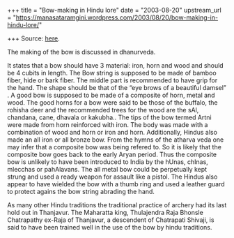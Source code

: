 +++
title = "Bow-making in Hindu lore"
date = "2003-08-20"
upstream_url = "https://manasataramgini.wordpress.com/2003/08/20/bow-making-in-hindu-lore/"

+++
Source: [here](https://manasataramgini.wordpress.com/2003/08/20/bow-making-in-hindu-lore/).

The making of the bow is discussed in dhanurveda.  
  
It states that a bow should have 3 material: iron, horn and wood and should be 4 cubits in length. The Bow string is supposed to be made of bamboo fiber, hide or bark fiber. The middle part is recommended to have grip for the hand. The shape should be that of the “eye brows of a beautiful damsel” . A good bow is supposed to be made of a composite of horn, metal and wood. The good horns for a bow were said to be those of the buffalo, the rohisha deer and the recommended trees for the wood are the sAl, chandana, cane, dhavala or kakubha.. The tips of the bow termed Artni were made from horn reinforced with iron. The body was made with a combination of wood and horn or iron and horn. Additionally, Hindus also made an all iron or all bronze bow. From the hymns of the atharva veda one may infer that a composite bow was being refered to. So it is likely that the composite bow goes back to the early Aryan period. Thus the composite bow is unlikely to have been introduced to India by the hUnas, chInas, mlecchas or pahAlavans. The all metal bow could be perpetually kept strung and used a ready weapon for assault like a pistol. The Hindus also appear to have wielded the bow with a thumb ring and used a leather guard to protect agains the bow string abrading the hand.

As many other Hindu traditions the traditional practice of archery had its last hold out in Thanjavur. The Maharatta king, Thulajendra Raja Bhonsle Chatrapathy ex-Raja of Thanjavur, a descendent of Chatrapati Shivaji, is said to have been trained well in the use of the bow by hindu traditions.

